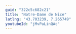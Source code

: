 ```yaml
---
guid: "322c5c682c21"
title: "Notre-Dame de Nice"
latlng: "43.703239, 7.265749"
youtubeId: "jMvPaLinQAc" 
---
```

